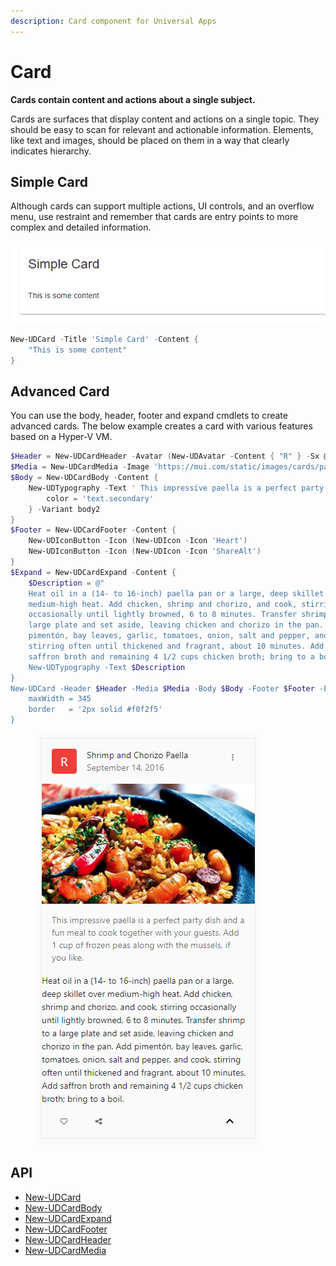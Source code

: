 ```yaml
---
description: Card component for Universal Apps
---
```


# Card

**Cards contain content and actions about a single subject.**

Cards are surfaces that display content and actions on a single topic. They should be easy to scan for relevant and actionable information. Elements, like text and images, should be placed on them in a way that clearly indicates hierarchy.

## Simple Card

Although cards can support multiple actions, UI controls, and an overflow menu, use restraint and remember that cards are entry points to more complex and detailed information.

![](<../../../.gitbook/assets/image (344).png>)

```powershell
New-UDCard -Title 'Simple Card' -Content {
    "This is some content"
}
```

## Advanced Card

You can use the body, header, footer and expand cmdlets to create advanced cards. The below example creates a card with various features based on a Hyper-V VM.

```powershell
$Header = New-UDCardHeader -Avatar (New-UDAvatar -Content { "R" } -Sx @{ backgroundColor = "#f44336" }) -Action (New-UDIconButton -Icon (New-UDIcon -Icon 'EllipsisVertical')) -Title 'Shrimp and Chorizo Paella' -SubHeader 'September 14, 2016';
$Media = New-UDCardMedia -Image 'https://mui.com/static/images/cards/paella.jpg'
$Body = New-UDCardBody -Content {
    New-UDTypography -Text ' This impressive paella is a perfect party dish and a fun meal to cook together with your guests. Add 1 cup of frozen peas along with the mussels, if you like.' -Sx @{
        color = 'text.secondary'
    } -Variant body2
}
$Footer = New-UDCardFooter -Content {
    New-UDIconButton -Icon (New-UDIcon -Icon 'Heart')
    New-UDIconButton -Icon (New-UDIcon -Icon 'ShareAlt')
}
$Expand = New-UDCardExpand -Content {
    $Description = @"
    Heat oil in a (14- to 16-inch) paella pan or a large, deep skillet over
    medium-high heat. Add chicken, shrimp and chorizo, and cook, stirring
    occasionally until lightly browned, 6 to 8 minutes. Transfer shrimp to a
    large plate and set aside, leaving chicken and chorizo in the pan. Add
    pimentón, bay leaves, garlic, tomatoes, onion, salt and pepper, and cook,
    stirring often until thickened and fragrant, about 10 minutes. Add
    saffron broth and remaining 4 1/2 cups chicken broth; bring to a boil.
    New-UDTypography -Text $Description
}
New-UDCard -Header $Header -Media $Media -Body $Body -Footer $Footer -Expand $Expand -Sx @{
    maxWidth = 345
    border   = '2px solid #f0f2f5'
}
```

<figure><img src="../../../.gitbook/assets/image (360).png" alt=""><figcaption></figcaption></figure>

## API

* [New-UDCard](https://github.com/ironmansoftware/universal-docs/blob/master/cmdlets/New-UDCard.txt)
* [New-UDCardBody](https://github.com/ironmansoftware/universal-docs/blob/master/cmdlets/New-UDCardBody.txt)
* [New-UDCardExpand](https://github.com/ironmansoftware/universal-docs/blob/master/cmdlets/New-UDCardExpand.txt)
* [New-UDCardFooter](https://github.com/ironmansoftware/universal-docs/blob/master/cmdlets/New-UDCardFooter.txt)
* [New-UDCardHeader](https://github.com/ironmansoftware/universal-docs/blob/master/cmdlets/New-UDCardHeader.txt)
* [New-UDCardMedia](https://github.com/ironmansoftware/universal-docs/blob/master/cmdlets/New-UDCardMedia.txt)
